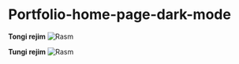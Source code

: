 # Portfolio-home-page-dark-mode
 

**Tongi rejim** 
![Rasm](https://github.com/Xusanbek0071/portfolio-home-page-dark-mode/blob/main/Skrenshot/light.png)

**Tungi rejim**
![Rasm](https://github.com/Xusanbek0071/portfolio-home-page-dark-mode/blob/main/Skrenshot/dark.png)